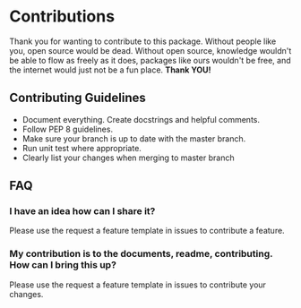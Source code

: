 # Contributions 
Thank you for wanting to contribute to this package. Without people like you, open source would be dead. Without open source, knowledge wouldn't be able to flow as freely as it does, packages like ours wouldn't be free, and the internet would just not be a fun place. **Thank YOU!**

## Contributing Guidelines
- Document everything. Create docstrings and helpful comments.
- Follow PEP 8 guidelines.
- Make sure your branch is up to date with the master branch.
- Run unit test where appropriate.
- Clearly list your changes when merging to master branch

## FAQ
###  **I have an idea how can I share it?**
Please use the request a feature template in issues to contribute a feature.

###  **My contribution is to the documents, readme, contributing. How can I bring this up?**
Please use the request a feature template in issues to contribute your changes.